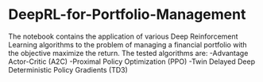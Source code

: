 # DeepRL-for-Portfolio-Management

The notebook contains the application of various Deep Reinforcement Learning algorithms to the problem of managing a financial portfolio with the objective maximize the return. The tested algorithms are:
-Advantage Actor-Critic (A2C)
-Proximal Policy Optimization (PPO)
-Twin Delayed Deep Deterministic Policy Gradients (TD3)
